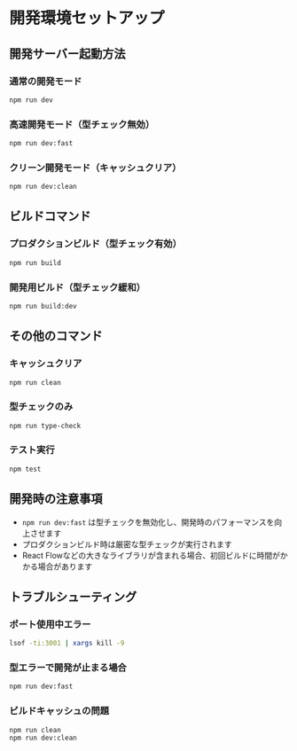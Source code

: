 # 開発環境セットアップ

## 開発サーバー起動方法

### 通常の開発モード
```bash
npm run dev
```

### 高速開発モード（型チェック無効）
```bash
npm run dev:fast
```

### クリーン開発モード（キャッシュクリア）
```bash
npm run dev:clean
```

## ビルドコマンド

### プロダクションビルド（型チェック有効）
```bash
npm run build
```

### 開発用ビルド（型チェック緩和）
```bash
npm run build:dev
```

## その他のコマンド

### キャッシュクリア
```bash
npm run clean
```

### 型チェックのみ
```bash
npm run type-check
```

### テスト実行
```bash
npm test
```

## 開発時の注意事項

- `npm run dev:fast` は型チェックを無効化し、開発時のパフォーマンスを向上させます
- プロダクションビルド時は厳密な型チェックが実行されます
- React Flowなどの大きなライブラリが含まれる場合、初回ビルドに時間がかかる場合があります

## トラブルシューティング

### ポート使用中エラー
```bash
lsof -ti:3001 | xargs kill -9
```

### 型エラーで開発が止まる場合
```bash
npm run dev:fast
```

### ビルドキャッシュの問題
```bash
npm run clean
npm run dev:clean
```